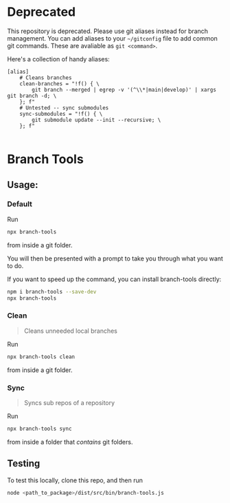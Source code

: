 # Deprecated

This repository is deprecated. Please use git aliases instead for branch management.
You can add aliases to your `~/gitconfig` file to add common git commands. These are avaliable as `git <command>`.

Here's a collection of handy aliases:
```
[alias]
    # Cleans branches
    clean-branches = "!f() { \
        git branch --merged | egrep -v '(^\\*|main|develop)' | xargs git branch -d; \
    }; f"
    # Untested -- sync submodules
    sync-submodules = "!f() { \
        git submodule update --init --recursive; \
    }; f"
    
```


# Branch Tools

## Usage:

### Default

Run

```bash
npx branch-tools
```
from inside a git folder.

You will then be presented with a prompt to take you through what you want to do.

If you want to speed up the command, you can install branch-tools directly:
```bash
npm i branch-tools --save-dev
npx branch-tools
```

### Clean

> Cleans unneeded local branches

Run

```bash
npx branch-tools clean
```
from inside a git folder.

### Sync

> Syncs sub repos of a repository

Run

```bash
npx branch-tools sync
```
from inside a folder that *contains* git folders.

## Testing

To test this locally, clone this repo, and then run

```bash
node <path_to_package>/dist/src/bin/branch-tools.js
```
